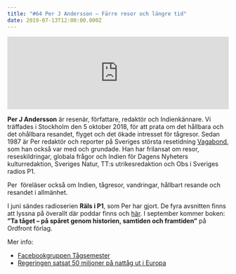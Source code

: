 ```yaml
---
title: "#64 Per J Andersson – Färre resor och längre tid"
date: 2019-07-13T12:00:00.000Z
---
```


<iframe src="https://w.soundcloud.com/player/?url=https%3A//api.soundcloud.com/tracks/650632499&amp;&amp;color=%23001665&amp;auto_play=false&amp;hide_related=false&amp;show_comments=true&amp;show_user=true&amp;show_reposts=false&amp;show_teaser=true" width="100%" height="166" frameborder="no" scrolling="no"></iframe>

**Per J Andersson** är resenär, författare, redaktör och Indienkännare. Vi träffades i Stockholm den 5 oktober 2018, för att prata om det hållbara och det ohållbara resandet, flyget och det ökade intresset för tågresor. Sedan 1987 är Per redaktör och reporter på Sveriges största resetidning [Vagabond](https://www.vagabond.se/), som han också var med och grundade. Han har frilansat om resor, reseskildringar, globala frågor och Indien för Dagens Nyheters kulturredaktion, Sveriges Natur, TT:s utrikesredaktion och Obs i Sveriges radios P1.

Per  föreläser också om Indien, tågresor, vandringar, hållbart resande och resandet i allmänhet.

I juni sändes radioserien **Räls i P1**, som Per har gjort. De fyra avsnitten finns att lyssna på överallt där poddar finns och [här](https://sverigesradio.se/räls). I september kommer boken: **”Ta tåget – på spåret genom historien, samtiden och framtiden”** på Ordfront förlag.

Mer info:

- [Facebookgruppen Tågsemester](https://www.facebook.com/groups/tagsemester/)
- [Regeringen satsat 50 miljoner på nattåg ut i Europa](https://www.dn.se/nyheter/politik/regeringen-satsar-50-miljoner-pa-nattag-ut-i-europa/)
